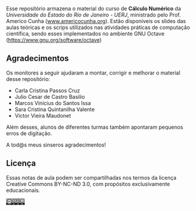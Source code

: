 Esse repositório armazena o material do curso de **Cálculo Numérico** da *Universidade do Estado do Rio de Janeiro - UERJ*, ministrado pelo Prof. Americo Cunha (www.americocunha.org). Estão disponíveis os slides das aulas teóricas e os scrips utilizados nas atividades práticas de computação científica, sendo esses implementados no ambiente GNU Octave (https://www.gnu.org/software/octave)

## Agradecimentos

Os monitores a seguir ajudaram a montar, corrigir e melhorar o material desse repositório: 
* Carla Cristina Passos Cruz
* Julio Cesar de Castro Basilio
* Marcos Vinicius do Santos Issa
* Sara Cristina Quintanilha Valente
* Victor Vieira Maudonet

Além desses, alunos de diferentes turmas também apontaram pequenos erros de digitação. 

A tod@s meus sinseros agradecimentos!

## Licença

Essas notas de aula podem ser compartilhadas nos termos da licença Creative Commons BY-NC-ND 3.0, com propósitos exclusivamente educacionais.

<img src="logos/CC-BY-NC-ND-30.png" width="10%">
